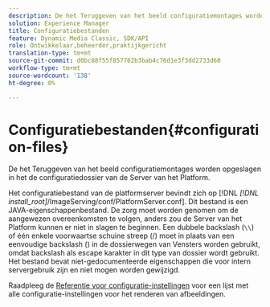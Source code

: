 ```yaml
---
description: De het Teruggeven van het beeld configuratiemontages worden opgeslagen in het de configuratiedossier van de Server van het Platform.
solution: Experience Manager
title: Configuratiebestanden
feature: Dynamic Media Classic, SDK/API
role: Ontwikkelaar,beheerder,praktijkgericht
translation-type: tm+mt
source-git-commit: d0bc88f55f857762b3bab4c76d1e3f3dd2733d60
workflow-type: tm+mt
source-wordcount: '138'
ht-degree: 0%

---
```



# Configuratiebestanden{#configuration-files}

De het Teruggeven van het beeld configuratiemontages worden opgeslagen in het de configuratiedossier van de Server van het Platform.

Het configuratiebestand van de platformserver bevindt zich op [!DNL *[!DNL install_root]*/ImageServing/conf/PlatformServer.conf]. Dit bestand is een JAVA-eigenschappenbestand. De zorg moet worden genomen om de aangewezen overeenkomsten te volgen, anders zou de Server van het Platform kunnen er niet in slagen te beginnen. Een dubbele backslash (`\\`) of één enkele voorwaartse schuine streep (/) moet in plaats van een eenvoudige backslash (\) in de dossierwegen van Vensters worden gebruikt, omdat backslash als escape karakter in dit type van dossier wordt gebruikt. Het bestand bevat niet-gedocumenteerde eigenschappen die voor intern servergebruik zijn en niet mogen worden gewijzigd.

Raadpleeg de [Referentie voor configuratie-instellingen](../../../../../ir-api/server-admin/image-rendering-api-ref/c-ir-server-administration/c-ir-configuration-settings-reference/c-ir-configuration-settings-reference.md#concept-6947a512d4c94e9fb8a71b80243fee81) voor een lijst met alle configuratie-instellingen voor het renderen van afbeeldingen.
